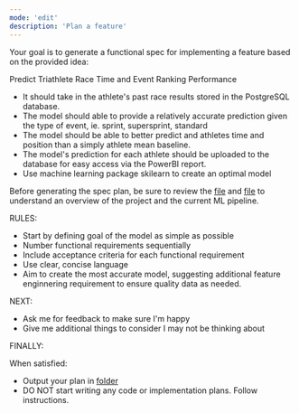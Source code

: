 ```yaml
---
mode: 'edit'
description: 'Plan a feature'
---
```


Your goal is to generate a functional spec for implementing a feature based on the provided idea:

<idea>
Predict Triathlete Race Time and Event Ranking Performance

- It should take in the athlete's past race results stored in the PostgreSQL database.
- The model should able to provide a relatively accurate prediction given the type of event, ie. sprint, supersprint, standard
- The model should be able to better predict and athletes time and position than a simply athlete mean baseline.
- The model's prediction for each athlete should be uploaded to the database for easy access via the PowerBI report. 
- Use machine learning package skilearn to create an optimal model
</idea>

Before generating the spec plan, be sure to review the [file](../docs/summary.md) and [file](../docs/ml_outline.md) to understand an overview of the project and the current ML pipeline. 

RULES:
- Start by defining goal of the model as simple as possible
- Number functional requirements sequentially
- Include acceptance criteria for each functional requirement
- Use clear, concise language
- Aim to create the most accurate model, suggesting additional feature enginnering requirement to ensure quality data as needed. 

NEXT:

- Ask me for feedback to make sure I'm happy
- Give me additional things to consider I may not be thinking about

FINALLY:

When satisfied:

- Output your plan in [folder](/../docs/feature-name.md)
- DO NOT start writing any code or implementation plans. Follow instructions.